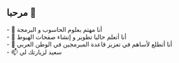 <h2> مرحبا 👋 </h2>
- 👀 أنا مهتم بعلوم الحاسوب و البرمجة<br>
- 🌱 أنا أتعلم حاليا تطوير و إنشاء صفحات الهبوط<br>
- 💞️ أنا أتطلع لأساهم في تعزيز قاعدة المبرمجين في الوطن العربي<br>
- 📫 سعيد لزيارتك لي<br>


